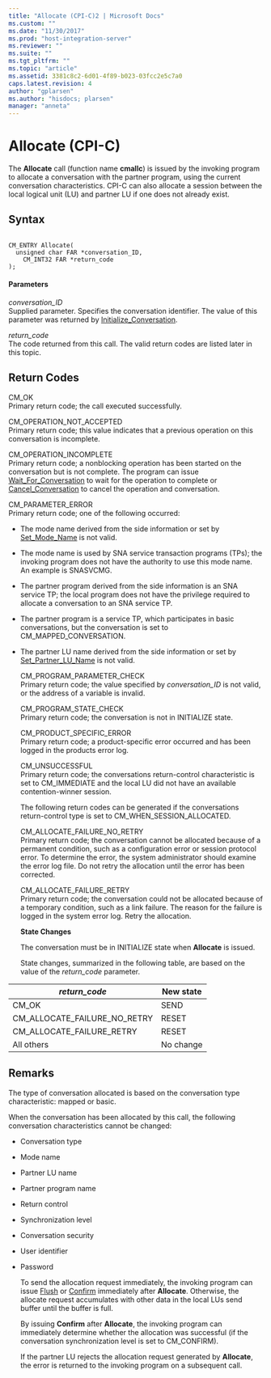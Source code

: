 ```yaml
---
title: "Allocate (CPI-C)2 | Microsoft Docs"
ms.custom: ""
ms.date: "11/30/2017"
ms.prod: "host-integration-server"
ms.reviewer: ""
ms.suite: ""
ms.tgt_pltfrm: ""
ms.topic: "article"
ms.assetid: 3381c8c2-6d01-4f89-b023-03fcc2e5c7a0
caps.latest.revision: 4
author: "gplarsen"
ms.author: "hisdocs; plarsen"
manager: "anneta"
---
```

# Allocate (CPI-C)
The **Allocate** call (function name **cmallc**) is issued by the invoking program to allocate a conversation with the partner program, using the current conversation characteristics. CPI-C can also allocate a session between the local logical unit (LU) and partner LU if one does not already exist.  
  
## Syntax  
  
```  
  
CM_ENTRY Allocate(   
  unsigned char FAR *conversation_ID,    
    CM_INT32 FAR *return_code              
);  
```  
  
#### Parameters  
 *conversation_ID*  
 Supplied parameter. Specifies the conversation identifier. The value of this parameter was returned by [Initialize_Conversation](../core/initialize-conversation-cpi-c-1.md).  
  
 *return_code*  
 The code returned from this call. The valid return codes are listed later in this topic.  
  
## Return Codes  
 CM_OK  
 Primary return code; the call executed successfully.  
  
 CM_OPERATION_NOT_ACCEPTED  
 Primary return code; this value indicates that a previous operation on this conversation is incomplete.  
  
 CM_OPERATION_INCOMPLETE  
 Primary return code; a nonblocking operation has been started on the conversation but is not complete. The program can issue [Wait_For_Conversation](../core/wait-for-conversation-cpi-c-1.md) to wait for the operation to complete or [Cancel_Conversation](../core/cancel-conversation-cpi-c-2.md) to cancel the operation and conversation.  
  
 CM_PARAMETER_ERROR  
 Primary return code; one of the following occurred:  
  
- The mode name derived from the side information or set by [Set_Mode_Name](../core/set-mode-name-cpi-c-2.md) is not valid.  
  
- The mode name is used by SNA service transaction programs (TPs); the invoking program does not have the authority to use this mode name. An example is SNASVCMG.  
  
- The partner program derived from the side information is an SNA service TP; the local program does not have the privilege required to allocate a conversation to an SNA service TP.  
  
- The partner program is a service TP, which participates in basic conversations, but the conversation is set to CM_MAPPED_CONVERSATION.  
  
- The partner LU name derived from the side information or set by [Set_Partner_LU_Name](../core/set-partner-lu-name-cpi-c-2.md) is not valid.  
  
  CM_PROGRAM_PARAMETER_CHECK  
  Primary return code; the value specified by *conversation_ID* is not valid, or the address of a variable is invalid.  
  
  CM_PROGRAM_STATE_CHECK  
  Primary return code; the conversation is not in INITIALIZE state.  
  
  CM_PRODUCT_SPECIFIC_ERROR  
  Primary return code; a product-specific error occurred and has been logged in the products error log.  
  
  CM_UNSUCCESSFUL  
  Primary return code; the conversations return-control characteristic is set to CM_IMMEDIATE and the local LU did not have an available contention-winner session.  
  
  The following return codes can be generated if the conversations return-control type is set to CM_WHEN_SESSION_ALLOCATED.  
  
  CM_ALLOCATE_FAILURE_NO_RETRY  
  Primary return code; the conversation cannot be allocated because of a permanent condition, such as a configuration error or session protocol error. To determine the error, the system administrator should examine the error log file. Do not retry the allocation until the error has been corrected.  
  
  CM_ALLOCATE_FAILURE_RETRY  
  Primary return code; the conversation could not be allocated because of a temporary condition, such as a link failure. The reason for the failure is logged in the system error log. Retry the allocation.  
  
  **State Changes**  
  
  The conversation must be in INITIALIZE state when **Allocate** is issued.  
  
  State changes, summarized in the following table, are based on the value of the *return_code* parameter.  
  
|*return_code*|New state|  
|--------------------|---------------|  
|CM_OK|SEND|  
|CM_ALLOCATE_FAILURE_NO_RETRY|RESET|  
|CM_ALLOCATE_FAILURE_RETRY|RESET|  
|All others|No change|  
  
## Remarks  
 The type of conversation allocated is based on the conversation type characteristic: mapped or basic.  
  
 When the conversation has been allocated by this call, the following conversation characteristics cannot be changed:  
  
- Conversation type  
  
- Mode name  
  
- Partner LU name  
  
- Partner program name  
  
- Return control  
  
- Synchronization level  
  
- Conversation security  
  
- User identifier  
  
- Password  
  
  To send the allocation request immediately, the invoking program can issue [Flush](../core/flush-cpi-c-2.md) or [Confirm](../core/confirm-cpi-c-2.md) immediately after **Allocate**. Otherwise, the allocate request accumulates with other data in the local LUs send buffer until the buffer is full.  
  
  By issuing **Confirm** after **Allocate**, the invoking program can immediately determine whether the allocation was successful (if the conversation synchronization level is set to CM_CONFIRM).  
  
  If the partner LU rejects the allocation request generated by **Allocate**, the error is returned to the invoking program on a subsequent call.